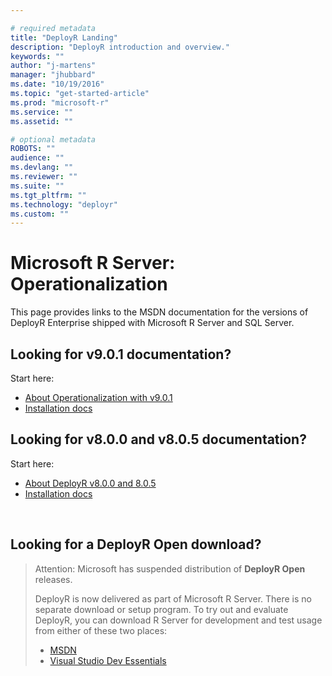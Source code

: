 ```yaml
---

# required metadata
title: "DeployR Landing"
description: "DeployR introduction and overview."
keywords: ""
author: "j-martens"
manager: "jhubbard"
ms.date: "10/19/2016"
ms.topic: "get-started-article"
ms.prod: "microsoft-r"
ms.service: ""
ms.assetid: ""

# optional metadata
ROBOTS: ""
audience: ""
ms.devlang: ""
ms.reviewer: ""
ms.suite: ""
ms.tgt_pltfrm: ""
ms.technology: "deployr"
ms.custom: ""
---
```


# Microsoft R Server: Operationalization

This page provides links to the MSDN documentation for the versions of DeployR Enterprise shipped with Microsoft R Server and SQL Server.

## Looking for v9.0.1 documentation?

Start here:

+ [About Operationalization with v9.0.1](https://msdn.microsoft.com/en-us/microsoft-r/operationalize/about)
+ [Installation docs](https://msdn.microsoft.com/en-us/microsoft-r/operationalize/configure-initial)


## Looking for v8.0.0 and v8.0.5 documentation?

Start here:
+ [About DeployR v8.0.0 and 8.0.5](https://msdn.microsoft.com/en-us/microsoft-r/deployr-about)
+ [Installation docs](https://msdn.microsoft.com/en-us/microsoft-r/deployr-installation)

<br>

## Looking for a DeployR Open download?

>Attention: Microsoft has suspended distribution of **DeployR Open** releases. 
>
>DeployR is now delivered as part of Microsoft R Server. There is no separate download or setup program.
>To try out and evaluate DeployR, you can download R Server for development and test usage from either of these two places:
> - [MSDN](http://aka.ms/rserver/linux/download) 
> - [Visual Studio Dev Essentials](https://www.visualstudio.com/dev-essentials/)